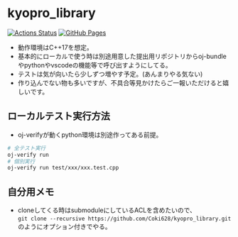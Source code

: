 # kyopro_library

[![Actions Status](https://github.com/Coki628/kyopro_library/workflows/verify/badge.svg)](https://github.com/Coki628/kyopro_library/actions)
[![GitHub Pages](https://img.shields.io/static/v1?label=GitHub+Pages&message=+&color=brightgreen&logo=github)](https://Coki628.github.io/kyopro_library/)

- 動作環境はC++17を想定。
- 基本的にローカルで使う時は別途用意した提出用リポジトリからoj-bundleやpythonやvscodeの機能等で呼び出すようにしてる。
- テストは気が向いたら少しずつ増やす予定。(あんまりやる気ない)
- 作り込んでない物も多いですが、不具合等見かけたらご一報いただけると嬉しいです。

## ローカルテスト実行方法

- oj-verifyが動くpython環境は別途作ってある前提。

```bash
# 全テスト実行
oj-verify run
# 個別実行
oj-verify run test/xxx/xxx.test.cpp
```

## 自分用メモ
- cloneしてくる時はsubmoduleにしているACLを含めたいので、  
`git clone --recursive https://github.com/Coki628/kyopro_library.git`  
のようにオプション付きでやる。
